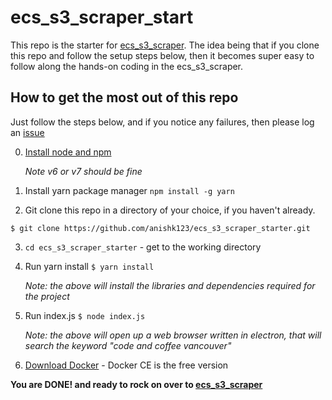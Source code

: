 # ecs_s3_scraper_start
This repo is the starter for [ecs_s3_scraper](https://github.com/anishk123/ecs_s3_scraper). The idea being that if you clone this repo and follow the setup steps below, then it becomes super easy to follow along the hands-on coding in the ecs_s3_scraper.

## How to get the most out of this repo
Just follow the steps below, and if you notice any failures, then please log an [issue](https://github.com/anishk123/ecs_s3_scraper_starter/issues)

0. [Install node and npm](https://nodejs.org/en/download/package-manager/)

   *Note v6 or v7 should be fine*

1. Install yarn package manager
```npm install -g yarn```

2. Git clone this repo in a directory of your choice, if you haven't already.
```
$ git clone https://github.com/anishk123/ecs_s3_scraper_starter.git
```

3. ```cd ecs_s3_scraper_starter``` - get to the working directory

4. Run yarn install
```$ yarn install```

   *Note: the above will install the libraries and dependencies required for the project*

5. Run index.js
```$ node index.js```

   *Note: the above will open up a web browser written in electron, that will search the keyword "code and coffee vancouver"*

6. [Download Docker](https://www.docker.com/get-docker) - Docker CE is the free version

**You are DONE! and ready to rock on over to [ecs_s3_scraper](https://github.com/anishk123/ecs_s3_scraper)**
 
